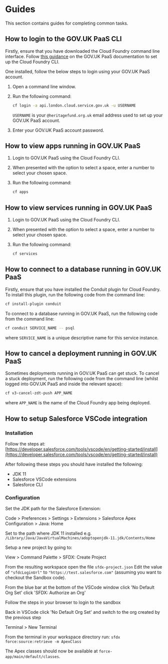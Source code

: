 # Guides

This section contains guides for completing common tasks.

## How to login to the GOV.UK PaaS CLI

Firstly, ensure that you have downloaded the Cloud Foundry command line interface. 
Follow [this guidance](https://docs.cloud.service.gov.uk/get_started.html#set-up-the-cloud-foundry-command-line)
on the GOV.UK PaaS documentation to set up the Cloud Foundry CLI.

One installed, follow the below steps to login using your GOV.UK PaaS account.

1. Open a command line window.
2. Run the following command:

    ```bash
   cf login -a api.london.cloud.service.gov.uk -u USERNAME 
   ```
   
    `USERNAME` is your `@heritagefund.org.uk` email address used to set up
   your GOV.UK PaaS account.
   
3. Enter your GOV.UK PaaS account password.

## How to view apps running in GOV.UK PaaS

1. Login to GOV.UK PaaS using the Cloud Foundry CLI.
2. When presented with the option to select a space, enter a number to select
   your chosen space.
3. Run the following command:

    ```bash
   cf apps 
   ```

## How to view services running in GOV.UK PaaS

1. Login to GOV.UK PaaS using the Cloud Foundry CLI.
2. When presented with the option to select a space, enter a number to select
   your chosen space.
3. Run the following command:

    ```bash
   cf services 
   ```

## How to connect to a database running in GOV.UK PaaS

Firstly, ensure that you have installed the Conduit plugin for Cloud Foundry.
To install this plugin, run the following code from the command line:

```bash
cf install-plugin conduit
```

To connect to a database running in GOV.UK PaaS, run the following code from
the command line:

```bash
cf conduit SERVICE_NAME -- psql
```

where `SERVICE_NAME` is a unique descriptive name for this service instance.

## How to cancel a deployment running in GOV.UK PaaS

Sometimes deployments running in GOV.UK PaaS can get stuck. To cancel a stuck
deployment, run the following code from the command line (whilst logged into 
GOV.UK PaaS and inside the relevant space):

```bash
cf v3-cancel-zdt-push APP_NAME
```

where `APP_NAME` is the name of the Cloud Foundry app being deployed.

## How to setup Salesforce VSCode integration

### Installation
Follow the steps at: [https://developer.salesforce.com/tools/vscode/en/getting-started/install](https://developer.salesforce.com/tools/vscode/en/getting-started/install)

After following these steps you should have installed the following:

* JDK 11
* Salesforce VSCode extensions
* Salesforce CLI

### Configuration
Set the JDK path for the Salesforce Extension:

Code > Preferences > Settings > Extensions > Salesforce Apex Configuration > Java: Home

Set to the path where JDK 11 installed e.g. `/Library/Java/JavaVirtualMachines/adoptopenjdk-11.jdk/Contents/Home`

Setup a new project by going to:

View > Command Palette > SFDX: Create Project

From the resulting workspace open the file `sfdx-project.json`
Edit the value of `"sfdcLoginUrl"` to `"https://test.salesforce.com"` (assuming you want to checkout the Sandbox code).

From the blue bar at the bottom of the VSCode window click 'No Default Org Set' click 'SFDX: Authorize an Org'

Follow the steps in your browser to login to the sandbox

Back in VSCode click 'No Default Org Set' and switch to the org created by the previous step

Terminal > New Terminal 

From the terminal in your workspace directory run: `sfdx force:source:retrieve -m ApexClass` 

The Apex classes should now be available at `force-app/main/default/classes`.

